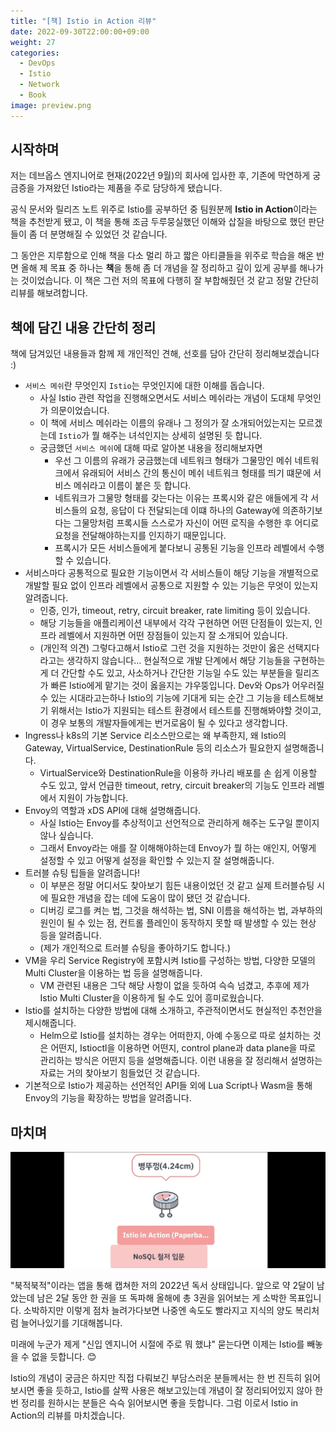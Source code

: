 ```yaml
---
title: "[책] Istio in Action 리뷰"
date: 2022-09-30T22:00:00+09:00
weight: 27
categories:
  - DevOps
  - Istio
  - Network
  - Book
image: preview.png
---
```

## 시작하며

저는 데브옵스 엔지니어로 현재(2022년 9월)의 회사에 입사한 후, 기존에 막연하게 궁금증을 가져왔던 Istio라는 제품을 주로 담당하게 됐습니다.

공식 문서와 릴리즈 노트 위주로 Istio를 공부하던 중 팀원분께 **Istio in Action**이라는 책을 추천받게 됐고, 이 책을 통해 조금
두루뭉실했던 이해와 삽질을 바탕으로 했던 판단들이 좀 더 분명해질 수 있었던 것 같습니다.

그 동안은 지루함으로 인해 책을 다소 멀리 하고 짧은 아티클들을 위주로 학습을 해온 반면 올해 제 목표 중 하나는 **책**을 통해 좀 더 개념을 잘 정리하고 깊이 있게 공부를 해나가는 것이었습니다.
이 책은 그런 저의 목표에 다행히 잘 부합해줬던 것 같고 정말 간단히 리뷰를 해보려합니다.

## 책에 담긴 내용 간단히 정리

책에 담겨있던 내용들과 함께 제 개인적인 견해, 선호를 담아 간단히 정리해보겠습니다 :)

* `서비스 메쉬`란 무엇인지 `Istio`는 무엇인지에 대한 이해를 돕습니다. 
  * 사실 Istio 관련 작업을 진행해오면서도 서비스 메쉬라는 개념이 도대체 무엇인가 의문이었습니다.
  * 이 책에 서비스 메쉬라는 이름의 유래나 그 정의가 잘 소개되어있는지는 모르겠는데 `Istio`가 뭘 해주는 녀석인지는 상세히 설명된 듯 합니다.
  * 궁금했던 `서비스 메쉬`에 대해 따로 알아본 내용을 정리해보자면
    * 우선 그 이름의 유래가 궁금했는데 네트워크 형태가 그물망인 메쉬 네트워크에서 유래되어 서비스 간의 통신이 메쉬 네트워크 형태를 띄기 떄문에 서비스 메쉬라고 이름이 붙은 듯 합니다.
    * 네트워크가 그물망 형태를 갖는다는 이유는 프록시와 같은 애들에게 각 서비스들의 요청, 응답이 다 전달되는데 이떄 하나의 Gateway에
      의존하기보다는 그물망처럼 프록시들 스스로가 자신이 어떤 로직을 수행한 후 어디로 요청을 전달해야하는지를 인지하기 때문입니다.
    * 프록시가 모든 서비스들에게 붙다보니 공통된 기능을 인프라 레벨에서 수행할 수 있습니다.
* 서비스마다 공통적으로 필요한 기능이면서 각 서비스들이 해당 기능을 개별적으로 개발할 필요 없이 인프라 레벨에서 공통으로 지원할 수 있는 기능은 무엇이 있는지 알려줍니다.
  * 인증, 인가, timeout, retry, circuit breaker, rate limiting 등이 있습니다.
  * 해당 기능들을 애플리케이션 내부에서 각각 구현하면 어떤 단점들이 있는지, 인프라 레벨에서 지원하면 어떤 장점들이 있는지 잘 소개되어 있습니다.
  * (개인적 의견) 그렇다고해서 Istio로 그런 것을 지원하는 것만이 옳은 선택지다라고는 생각하지 않습니다... 현실적으로 개발 단계에서 해당 기능들을 구현하는 게 더 간단할 수도 있고,
    사소하거나 간단한 기능일 수도 있는 부분들을 릴리즈가 빠른 Istio에게 맡기는 것이 옳을지는 갸우뚱입니다.
    Dev와 Ops가 어우러질 수 있는 시대라고는하나 Istio의 기능에 기대게 되는 순간 그 기능을 테스트해보기 위해서는 Istio가 지원되는 테스트 환경에서 테스트를 진행해봐야할 것이고,
    이 경우 보통의 개발자들에게는 번거로움이 될 수 있다고 생각합니다.
* Ingress나 k8s의 기본 Service 리소스만으로는 왜 부족한지, 왜 Istio의 Gateway, VirtualService, DestinationRule 등의 리소스가 필요한지 설명해줍니다.
  * VirtualService와 DestinationRule을 이용하 카나리 배포를 손 쉽게 이용할 수도 있고, 앞서 언급한 timeout, retry, circuit breaker의 기능도 인프라 레벨에서 지원이 가능합니다.
* Envoy의 역할과 xDS API에 대해 설명해줍니다.
  * 사실 Istio는 Envoy를 추상적이고 선언적으로 관리하게 해주는 도구일 뿐이지 않나 싶습니다.
  * 그래서 Envoy라는 애를 잘 이해해야하는데 Envoy가 뭘 하는 애인지, 어떻게 설정할 수 있고 어떻게 설정을 확인할 수 있는지 잘 설명해줍니다.
* 트러블 슈팅 팁들을 알려줍니다!
  * 이 부분은 정말 어디서도 찾아보기 힘든 내용이었던 것 같고 실제 트러블슈팅 시에 필요한 개념을 잡는 데에 도움이 많이 됐던 것 같습니다.
  * 디버깅 로그를 켜는 법, 그것을 해석하는 법, SNI 이름을 해석하는 법, 과부하의 원인이 될 수 있는 점, 컨트롤 플레인이 동작하지 못할 때 발생할 수 있는 현상 등을 알려줍니다.
  * (제가 개인적으로 트러블 슈팅을 좋아하기도 합니다.)
* VM을 우리 Service Registry에 포함시켜 Istio를 구성하는 방법, 다양한 모델의 Multi Cluster을 이용하는 법 등을 설명해줍니다.
  * VM 관련된 내용은 그닥 해당 사항이 없을 듯하여 슥슥 넘겼고, 추후에 제가 Istio Multi Cluster을 이용하게 될 수도 있어 흥미로웠습니다.
* Istio를 설치하는 다양한 방법에 대해 소개하고, 주관적이면서도 현실적인 추천안을 제시해줍니다.
  * Helm으로 Istio를 설치하는 경우는 어떠한지, 아예 수동으로 따로 설치하는 것은 어떤지, Istioctl을 이용하면 어떤지, control plane과 data plane을 따로 관리하는 방식은 어떤지 등을 설명해줍니다.
    이런 내용을 잘 정리해서 설명하는 자료는 거의 찾아보기 힘들었던 것 같습니다.
* 기본적으로 Istio가 제공하는 선언적인 API들 외에 Lua Script나 Wasm을 통해 Envoy의 기능을 확장하는 방법을 알려줍니다.

## 마치며

![2022년 독서 현황](bookbooke.png)

"북적북적"이라는 앱을 통해 캡쳐한 저의 2022년 독서 상태입니다. 앞으로 약 2달이 남았는데 남은 2달 동안 한 권을 또 독파해 올해에 총 3권을 읽어보는 게 소박한 목표입니다.
소박하지만 이렇게 점차 늘려가다보면 나중엔 속도도 빨라지고 지식의 양도 복리처럼 늘어나있기를 기대해봅니다.

미래에 누군가 제게 "신입 엔지니어 시절에 주로 뭐 했냐" 묻는다면 이제는 Istio를 빼놓을 수 없을 듯합니다. 😊

Istio의 개념이 궁금은 하지만 직접 다뤄보긴 부담스러운 분들께서는 한 번 진득히 읽어보시면 좋을 듯하고,
Istio를 살짝 사용은 해보고있는데 개념이 잘 정리되어있지 않아 한 번 정리를 원하시는 분들은 슥슥 읽어보시면 좋을 듯합니다. 그럼 이로서 Istio in Action의 리뷰를 마치겠습니다.